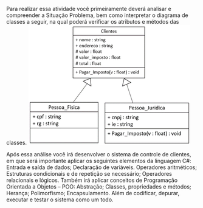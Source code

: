 Para realizar essa atividade você primeiramente deverá analisar e compreender a Situação Problema, bem como interpretar o diagrama de classes a seguir, na qual poderá verificar os atributos e métodos das classes.
![alt text](CodBack_SP2_Diagrama.png.png)

Após essa análise você irá desenvolver o sistema de controle de clientes, em que será importante aplicar os seguintes elementos da linguagem C#:
Entrada e saída de dados;
Declaração de variáveis.
Operadores aritméticos;
Estruturas condicionais e de repetição se necessário;
Operadores relacionais e lógicos.
Também irá aplicar conceitos de Programação Orientada a Objetos – POO:
Abstração;
Classes, propriedades e métodos;
Herança;
Polimorfismo;
Encapsulamento.
Além de codificar, depurar, executar e testar o sistema como um todo.